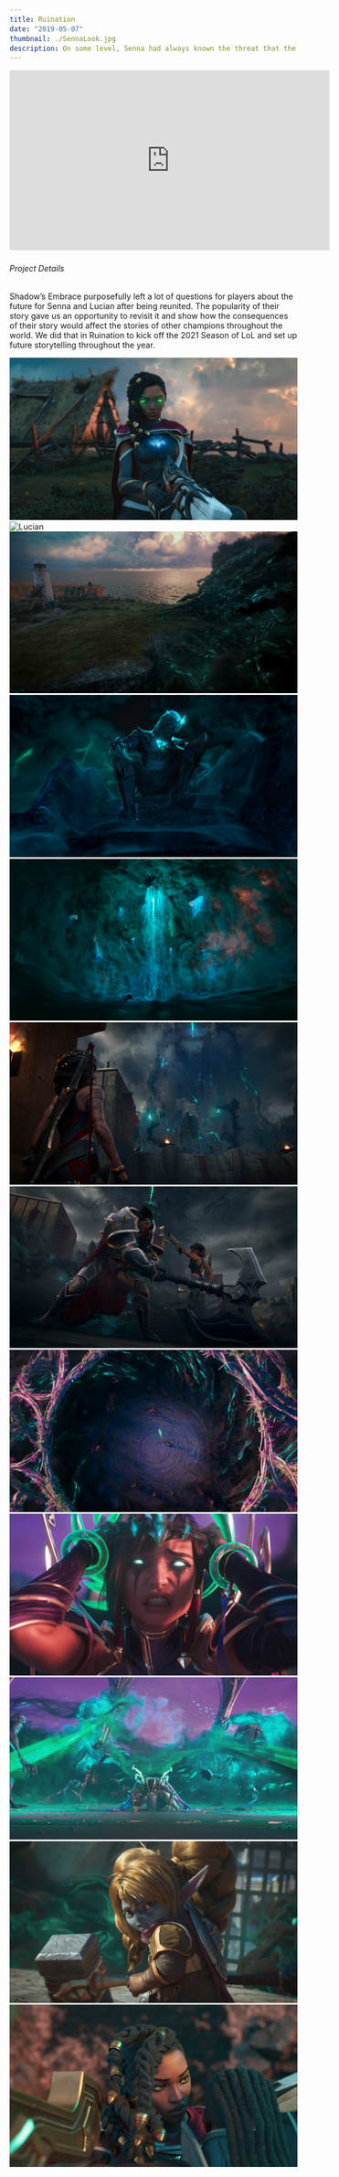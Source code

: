 ```yaml
---
title: Ruination
date: "2019-05-07"
thumbnail: ./SennaLook.jpg
description: On some level, Senna had always known the threat that the power inside her posed to the world.  That very power is what she would use to save the world or so she thought.  When Senna goes to meet her destiny she throws caution, and the protests of her love, to the wind.  She meets a foe she is not prepared for, the source of the black mist coursing through her body.  The results of the conflict ripple throughout the world and give the champions of Runeterra a taste of the devastation that Senna had hoped to stop.
---
```


<div class="post-content-body-wide">

<iframe width="560" height="315" src="https://www.youtube.com/embed/8PbhGt8XxSM?controls=0" title="YouTube video player" frameborder="0" allow="accelerometer; autoplay; clipboard-write; encrypted-media; gyroscope; picture-in-picture" allowfullscreen></iframe>

</div>

<h6 class="post-subtitle">Project Details</h6>
Shadow’s Embrace purposefully left a lot of questions for players about the future for Senna and Lucian after being reunited.  The popularity of their story gave us an opportunity to revisit it and show how the consequences of their story would affect the stories of other champions throughout the world.  We did that in Ruination to kick off the 2021 Season of LoL and set up future storytelling throughout the year.

![Senna](./Senna_1.jpg)
![Lucian](./Lucian_2.jpg)
![TheMist](./TheMist.jpg)
![RuinationV](./RuinationV.jpg)
![SoulPull](./SoulPull.jpg)
![SamiraNotices](./SamiraNotices.jpg)
![Noxus_1](./Noxus_1.jpg)
![RuinIonia](./RuinIonia.jpg)
![Karma2](./Karma_2.jpg)
![Karma4](./Karma_4.jpg)
![Poppy](./Poppy_2.jpg)
![RuinationFall](./RuinationFall.png)
